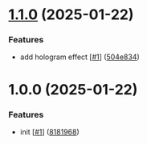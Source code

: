 # [1.1.0](https://github.com/d3p1/device-orientation-hologram-effect/compare/v1.0.0...v1.1.0) (2025-01-22)


### Features

* add hologram effect [[#1](https://github.com/d3p1/device-orientation-hologram-effect/issues/1)] ([504e834](https://github.com/d3p1/device-orientation-hologram-effect/commit/504e83427827ae4752fe5fad17f1b9bd9043ff00))

# 1.0.0 (2025-01-22)


### Features

* init [[#1](https://github.com/d3p1/device-orientation-hologram-effect/issues/1)] ([8181968](https://github.com/d3p1/device-orientation-hologram-effect/commit/81819683cfc866089830b2c81759dd97c139ce32))

